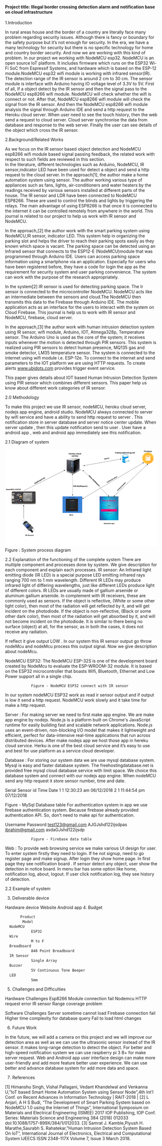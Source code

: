 #### Project title: Illegal border crossing detection alarm and notification  base on cloud infrastructure 

1.Introduction

 In rural areas house and the border of a country are literally face many problem regarding security issues. Although there is fancy or boundary for the safety purpose but it’s not enough for security. In the era, we have a  many technology for security but there is no specific technology for home and country border security. And now we are working with this kind of problem. In our project we working with NodeMCU esp32. NodeMCU is an open source IoT platform. It includes firmware which runs on the ESP32 Wi-Fi SoC from Espressif Systems, and hardware which is based on the ESP-12 module.NodeMCU esp32 wifi module is working with infrared sensor(IR). The detection range of the IR sensor is around 2 cm to 30 cm. The sensor module is interface with Arduino having IO voltage level of 3.3V to 5V. First of all, If a object detect by the IR sensor and then the signal pass to the NodeMCU esp8266 wifi  module. NodeMCU will check whether the wifi is connect or not. After that, NodeMCU esp8266 wifi module will check the signal from the IR sensor. And then the NodeMCU esp8266 wifi module analysis the signal through Arduino IDE and send a http request to the Heroku cloud server. When user need to see the touch history, then the web send a request to cloud server. Cloud server synchronise the data from database and response to the web server. Finally the user can see details of the object which cross the IR sensor.

2.Background/Related Works

As we focus on the IR sensor based object detection and NodeMCU esp8266 wifi module based signal passing feedback, the related work with respect to such fields are reviewed in this section.  
In the literature, different technologies such as Arduino, NodeMCU, IR sensor,indicator LED  have been used for detect a object and send a http request to the cloud server. In the  approach[1], the author make a home automation system using sensor. The author working various type of appliances such as fans, lights, air-conditioners and water heaters by the readings received by various sensors installed at different parts of the house. The IR sensor and LDR have been connected to NodeMCU ESP8266. These are used to control the blinds and lights by triggering the relays. The main advantage of using ESP8266 is that once it is connected to the internet it can be controlled remotely from anywhere in the world. This journal is related to our project to help us work with IR sensor and NodeMCU. 

In the approach,[2] the author work with the smart parking system using NodeMCU,IR sensor, indicator LED. This system help in organizing the parking slot and helps the driver to reach their parking spots easily as they known which space is vacant. The parking space can be detected using an Infrared sensor that connects to the ESP12-E (NodeMCU)module that was programmed through Arduino IDE. Users can access parking space information using a smartphone via an application. Especially for users who have been registered before, they have a code for login the app as the requirement for security system and user parking convenience. The system can work with the purpose of the research appropriately. 

In the system[2] IR sensor is used for detecting parking space. The Ir sensor is connected to the  microcontroller NodeMCU. NodeMCU acts like an intermediate between the sensors and cloud.The NodeMCU then transmits this data to the Firebase through Arduino IDE. The mobile application acts as an interface for the users to interact with the system on Cloud Firebase.
This journal is help us to work with IR sensor and NodeMCU, firebase, cloud server.  

In the approach,[3] the author work with human intrusion detection system using IR sensor, wifi module, Arduino, IOT, Atmega328p, Temperature sensor. The Arduino Uno is used as the core of the system; it receives inputs whenever the motion is detected through PIR sensors. This system is realized using PIR sensors to detect human presence, MQ135 gas and smoke detector, LM35 temperature sensor. The system is connected to the internet using wifi module i.e. ESP-12e. To connect to the internet and send parameters to the IOT platform we are using HTTP requests. To create alerts www.ubidots.com provides trigger event service.

This paper gives details about IOT based Human Intrusion Detection System using PIR sensor which combines different sensors. This paper help us know about different work categories of IR sensor. 


2.0 Methodology

To make this project we use IR sensor, nodeMCU, heroku cloud server, nodejs app engine, android studio. NodeMCU always connected to server by wifi service and have a ability to send http request to server . This notification store in server database and server notice center update. When server update , then this update notification send to user . User have a android app , web and android app immediately see this notification. 











2.1 Diagram of system 

         
<img src="/fullSystemdiagram.png"/> 
				Figure : System process diagram

2.2 Explanation of the functioning of the complete system
There are multiple component and processes done by system. We give description for each component and explain each processes. 
IR sensor: An Infrared light emitting diode (IR LED) is a special purpose LED emitting infrared rays ranging 700 nm to 1 mm wavelength. Different IR LEDs may produce infrared light of differing wavelengths, just like different LEDs produce light of different colors. IR LEDs are usually made of gallium arsenide or aluminum gallium arsenide. In complement with IR receivers, these are commonly used as sensors.
If the object is reflective, (White or some other light color), then most of the radiation will get reflected by it, and will get incident on the photodiode. If the object is non-reflective, (Black or some other dark color), then most of the radiation will get absorbed by it, and will not become incident on the photodiode. It is similar to there being no surface (object) at all, for the sensor, as in both the cases, it does not receive any radiation. 


If reflect it give output LOW . In our system this IR sensor output go throw nodeMcu and nodeMcu process this output signal. Now we give description about nodeMcu.

NodeMCU ESP32: The NodeMCU ESP-32S is one of the development board created by NodeMcu to evaluate the ESP-WROOM-32 module. It is based on the ESP32 microcontroller that boasts Wifi, Bluetooth, Ethernet and Low Power support all in a single chip. 

				Figure - NodeMCU ESP32 connect with IR sensor

In our system nodeMCU ESP32 work as read ir sensor output and if output is low it send a http request. NodeMCU work slowly and it take time for make a http request.  

Server : For making server we need to first make app engine. We are make app engine by nodejs. Node.js is a platform built on Chrome's JavaScript runtime for easily building fast and scalable network applications. Node.js uses an event-driven, non-blocking I/O model that makes it lightweight and efficient, perfect for data-intensive real-time applications that run across distributed devices. After make nodejs app we host those app in hereku cloud service. Herku is one of the best cloud service and it’s easy to use and best for use platform as a service cloud developer. 

Database :   For storing our system data we are use mysql database system. Mysql is easy and faster database system. The freehostingdatabase.net is provided free mysql cloud database service with limit space. We choice this database system and connect with our nodejs app engine. When nodeMCU send any http request it store sensor number, time and date. 




Serial 
Sensor id
Time 
Date 
1
1
12:30:23 am
06/12/2018
2
1
11:44:54 pm
07/12/2018

Figure - MySql Database table
For authentication system in app  we use firebase authentication system. Because firebase already provided authentication API. So, don’t need to make api for authentication. 


Username
Password
test123@gmail.com
AJGJshd122ijsdpas
ibrahim@gmail.com
asdaGJshd122ijsdp
 	
				Figure - Firebase data table

Web : To provide web browsing service we make various UI design for user. To enter system firstly they need to login. If he not signup, need to go register page and make signup. After login they show home page. In first page they see notification board . If sensor detect any object, user show the detection in notice board. In menu bar has some option  like home, notification log, about, logout. If user click notification log, they see history of detection.




















2.2 Example of system

   


3. Deliverable device 

Hardware device
Website 
Android app
4. Budget

           Product
            Model
      NodeMCU
                ESP32
      Wire
                M to F
      Breadboard
                840 Point Breadboard 
      IR Sensor
                Single Array 
      Buzzer
                5V Continuous Tone Beeper
      LED
                5mm


5. Challenges and Difficulties

Hardware Challenges 
Esp8266 Module connection fail
Nodemcu HTTP request error
IR sensor Range coverage problem

Software Challenges
Server sometime cannot load
Firebase connection fail
Higher time complexity for database query
Fail to load html changes

6. Future Work
	
In the future, we will add a camera on this project and we will improve our detection area as well as we can use the ultrasonic sensor instead of the IR sensor. It makes long-range detection to detect the object. For better and high-speed notification system we can use raspberry pi 3 B+ for make server request. Web and Android app user interface design can make more user-friendly and add more feature better user experience. We can use better and advance database system for add more data and space.






7. References

[1] Himanshu Singh, Vishal Pallagani, Vedant Khandelwal and Venkanna U,”IoT based Smart Home Automation System using Sensor Node”,4th Int’l Conf. on Recent Advances in Information Technology | RAIT-2018 |
[2] L Anjari, A H S Budi, “The Development of Smart Parking System based on NodeMCU 1.0 using the Internet of Things”, International Symposium on Materials and Electrical Engineering (ISMEE) 2017 IOP Publishing, IOP Conf. Series: Materials Science and Engineering 384 (2018) 012033 doi:10.1088/1757-899X/384/1/012033.
[3] Samrat J. Kamble,Piyush H. Marathe,Saurabh S. Rahatekar,”Human Intrusion Detection System Based On IoT”, International Journal of Electronics, Electrical and Computational System IJEECS ISSN 2348-117X Volume 7, Issue 3 March 2018.

